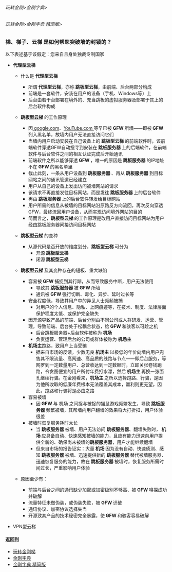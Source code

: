 ###### 玩转金刚>金刚字典>
###### 玩转金刚>金刚字典 精简版>
###  梯、梯子、云梯 是如何帮您突破墙的封锁的？
以下表述基于该假定：您来自且身处独裁专制国家<br>

- <strong>代理型云梯</strong>
  - 什么是<strong> 代理型云梯</strong>
    - 所谓<strong> 代理型云梯</strong>，亦称<strong> 跳板型云梯</strong>，由前端、后台两部分构成
    - 前端是一套软件，安装在用户的设备（手机、Windows等）上
    - 后台由若干台部署在境外的、充当跳板的虚拟服务器及部署于其上的后台软件构成
  - <strong>跳板型云梯 </strong>的工作原理
    - 因[ google.com](https://www.google.com/)、[YouTube.com ](https://m.youtube.com/)等早已被<strong> GFW </strong>所墙——即被<strong> GFW </strong>列入黑名单，故墙内用户无法直接访问它们
    - 当墙内用户启动安装在自己设备上的<strong> 跳板型云梯 </strong>的前端软件时，该前端软件穿透GFW自动搜寻到安装在<strong> 跳板服务器 </strong>上的后端软件，在前端软件与后台软件之间的相互认证完成后开始通讯
    - 前端软件之所以能够穿透<strong> GFW </strong> ，唯一的原因是<strong> 跳板服务器 </strong>的IP地址不在<strong> GFW </strong>的黑名单里
    - 截止此刻，一条从用户设备到<strong> 跳板服务器 </strong>、再从<strong> 跳板服务器 </strong>到目标网站之间的通讯管道已经建立
    - 用户从自己的设备上发出访问被墙网站的请求
    - 该请求不再直接发往目标网站，而是发往<strong> 跳板服务器 </strong>上的后台软件
    - 再由<strong> 跳板服务器 </strong>上的后台软件转发给目标网站
    - 用户所需的信息从被墙的目标网站沿原路反方向流回，再次反向穿透GFW，最终流回用户设备，从而实现访问境外网站的目的
    - 简而言之，<strong>跳板型云梯 </strong>的工作原理是改用户直接访问目标网站为用户经由跳板服务器间接访问目标网站
  - <strong>跳板型云梯 </strong>的变种
    - 从源代码是否开放的维度划分，<strong>跳板型云梯 </strong>可分为
      - 开源<strong> 跳板型云梯 </strong>
      - 闭源<strong> 跳板型云梯 </strong>
  - <strong>跳板型云梯 </strong>及其变种存在的短板、重大缺陷
      - 容易被<strong> GFW </strong>捕捉到其行踪，从而导致服务中断，用户无法使用
        - 导致其<strong> 跳板服务器 </strong>被<strong> GFW </strong>所墙
        - 通讯被<strong> GFW </strong>强行切断、毒化、异步、延时过长等
      - 安全程度低，导致其用户中的异见人士频频被捕
        - 对用户的个人信息、隐私、上网痕迹等，在技术、制度、法律层面保护程度太低、或保护完全缺失
      - 因开源导致产品的前端、后台分别由不同公司或人群研发、运营、管理，导致前端、后台处于松耦合状态，给<strong> GFW </strong>和骇客以可趁之机
         - 后台跳板服务器+后台软件被称为<strong> 机场</strong>
         - 负责运营、管理后台的公司或群体被称为<strong> 机场主</strong>
      - <strong>机场主</strong>跑路，致用户上当受骗
        - 据来自市场的反馈，少数无良<strong> 机场主 </strong>以极低的年价向墙内用户兜售其不限流量、高网速、高品质的线路与节点——即后台服务，等网罗到一定数量用户、总营收达到一定数额时，立即关张卷钱跑路，令贪图便宜的用户所付年费打水漂，然后<strong> 机场主 </strong>再换一张面孔继续行骗。在金刚看来，<strong>机场主 </strong>之所以选择跑路、行骗，是因为他所收取的低廉年费根本无法覆盖其成本，赢利则更无望。因此，跑路和行骗将是必由之路
      - 容易被墙
        - 因<strong> GFW </strong>与</strong> 机场 </strong>之间捉与被捉的猫鼠游戏频繁发生，导致<strong> 跳板服务器 </strong>频繁被墙，其帮墙内用户翻墙的效果将大打折扣，用户体验很差
      - 被墙时恢复服务耗时太长
        - 当<strong> 跳板服务器 </strong>被墙、用户无法访问<strong> 跳板服务器</strong>、翻墙失败时，<strong> 机场 </strong>应具备自动、快速感知被墙的能力，且应有能力迅速向用户提供全新的、确保尚未被墙的<strong>跳板服务器</strong>，用户才能继续翻墙
        - 但来自市场的报告证实：大量<strong> 机场 </strong> 因为没有自动、快速侦测、感知<strong> 跳板服务器 </strong>被墙、迅速提供新的<strong> 跳板服务器 </strong>替代被墙服务器、迅速恢复服务的能力，故在<strong> 跳板服务器 </strong>被墙时，恢复服务所需时间过长，严重影响用户体验


   - 原因至少有：
     - 前端与后台之间的通讯缺少加密或加密级别不够高、被<strong> GFW </strong>嗅探成功并破解
     - 流量特征未做伪装，或伪装失败，被<strong> GFW </strong>识破
     - 通讯协议、加密协议选择失当
     - 开源致其产品的技术秘密完全暴露，使<strong> GFW </strong>和骇客容易破解

- VPN型云梯


#### 返回到
- [玩转金刚梯](https://github.com/a2zitpro/web/blob/master/LadderFree/A.md)
- [金刚字典](https://github.com/a2zitpro/web/blob/master/LadderFree/kkDictionary/KKDictionary.md)
- [金刚字典 精简版](https://github.com/a2zitpro/web/blob/master/LadderFree/kkDictionary/KKDictionaryShortVersion.md)



